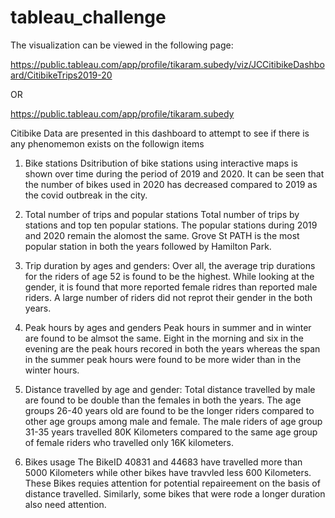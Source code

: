 # tableau_challenge

The visualization can be viewed in the following page:

https://public.tableau.com/app/profile/tikaram.subedy/viz/JCCitibikeDashboard/CitibikeTrips2019-20

OR 

https://public.tableau.com/app/profile/tikaram.subedy


Citibike Data are presented in this dashboard to attempt to see if there is any phenomemon exists on the followign items


1. Bike stations
    Dsitribution of bike stations using interactive maps is shown over time during the period of 2019 and 2020. It can be seen that the number of bikes used in 2020 has decreased compared to 2019 as the covid outbreak in the city. 

2. Total number of trips and popular stations
    Total number of trips by stations and top ten popular stations. The popular stations during 2019 and 2020 remain the alomost the same. Grove St PATH is the most popular station in both the years followed by Hamilton Park. 

3. Trip duration by ages and genders:
    Over all, the average trip durations for the riders of age 52 is found to be the highest. While looking at the gender, it is found that more reported female ridres than reported male riders. A large number of riders did not reprot their gender in the both years.     

4. Peak hours by ages and genders 
    Peak hours in summer and in winter are found to be almsot the same. Eight in the morning and six in the evening are the peak hours recored in both the years whereas the span in the summer peak hours were found to be more wider than in the winter hours.   

5. Distance travelled by age and gender:
    Total distance travelled by male are found to be double than the females in both the years. The age groups 26-40 years old are found to be the longer riders compared to other age groups among male and female. The male riders of age group 31-35 years travelled 80K Kilometers compared to the same age group of female riders who travelled only 16K kilometers. 

    
6. Bikes usage 
    The BikeID 40831 and 44683 have travelled more than 5000 Kilometers while other bikes have travvled less 600 Kilometers. These Bikes requies attention for potential repaireement on the basis of distance travelled. Similarly, some bikes that were rode a longer duration also need attention.

    





